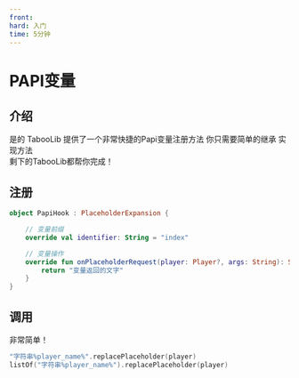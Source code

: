 ```yaml
---
front:
hard: 入门
time: 5分钟
---
```



# PAPI变量
## 介绍
是的 TabooLib 提供了一个非常快捷的Papi变量注册方法 你只需要简单的继承 实现方法  
剩下的TabooLib都帮你完成！

## 注册
```kotlin
object PapiHook : PlaceholderExpansion {

    // 变量前缀
    override val identifier: String = "index"

    // 变量操作
    override fun onPlaceholderRequest(player: Player?, args: String): String {
        return "变量返回的文字"
    }
}
```

## 调用
非常简单！
```kotlin
"字符串%player_name%".replacePlaceholder(player)
listOf("字符串%player_name%").replacePlaceholder(player)
```